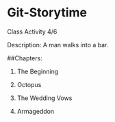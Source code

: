 # Git-Storytime
Class Activity 4/6

Description: A man walks into a bar.

##Chapters:

1) The Beginning

2) Octopus

3) The Wedding Vows

4) Armageddon